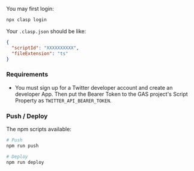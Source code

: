You may first login:

```sh
npx clasp login
```

Your `.clasp.json` should be like:

```json
{
  "scriptId": "XXXXXXXXXX",
  "fileExtension": "ts"
}
```

### Requirements

* You must sign up for a Twitter developer account and create an developer App. Then put the Bearer Token to the GAS project's Script Property as `TWITTER_API_BEARER_TOKEN`.

### Push / Deploy

The npm scripts available:

```sh
# Push
npm run push

# Deploy
npm run deploy
```

